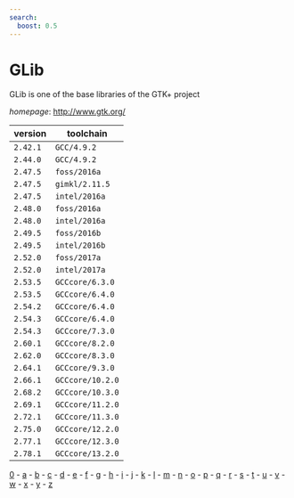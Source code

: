```yaml
---
search:
  boost: 0.5
---
```

# GLib

GLib is one of the base libraries of the GTK+ project

*homepage*: <http://www.gtk.org/>

version | toolchain
--------|----------
``2.42.1`` | ``GCC/4.9.2``
``2.44.0`` | ``GCC/4.9.2``
``2.47.5`` | ``foss/2016a``
``2.47.5`` | ``gimkl/2.11.5``
``2.47.5`` | ``intel/2016a``
``2.48.0`` | ``foss/2016a``
``2.48.0`` | ``intel/2016a``
``2.49.5`` | ``foss/2016b``
``2.49.5`` | ``intel/2016b``
``2.52.0`` | ``foss/2017a``
``2.52.0`` | ``intel/2017a``
``2.53.5`` | ``GCCcore/6.3.0``
``2.53.5`` | ``GCCcore/6.4.0``
``2.54.2`` | ``GCCcore/6.4.0``
``2.54.3`` | ``GCCcore/6.4.0``
``2.54.3`` | ``GCCcore/7.3.0``
``2.60.1`` | ``GCCcore/8.2.0``
``2.62.0`` | ``GCCcore/8.3.0``
``2.64.1`` | ``GCCcore/9.3.0``
``2.66.1`` | ``GCCcore/10.2.0``
``2.68.2`` | ``GCCcore/10.3.0``
``2.69.1`` | ``GCCcore/11.2.0``
``2.72.1`` | ``GCCcore/11.3.0``
``2.75.0`` | ``GCCcore/12.2.0``
``2.77.1`` | ``GCCcore/12.3.0``
``2.78.1`` | ``GCCcore/13.2.0``

[0](../0/index.md) - [a](../a/index.md) - [b](../b/index.md) - [c](../c/index.md) - [d](../d/index.md) - [e](../e/index.md) - [f](../f/index.md) - [g](../g/index.md) - [h](../h/index.md) - [i](../i/index.md) - [j](../j/index.md) - [k](../k/index.md) - [l](../l/index.md) - [m](../m/index.md) - [n](../n/index.md) - [o](../o/index.md) - [p](../p/index.md) - [q](../q/index.md) - [r](../r/index.md) - [s](../s/index.md) - [t](../t/index.md) - [u](../u/index.md) - [v](../v/index.md) - [w](../w/index.md) - [x](../x/index.md) - [y](../y/index.md) - [z](../z/index.md)

